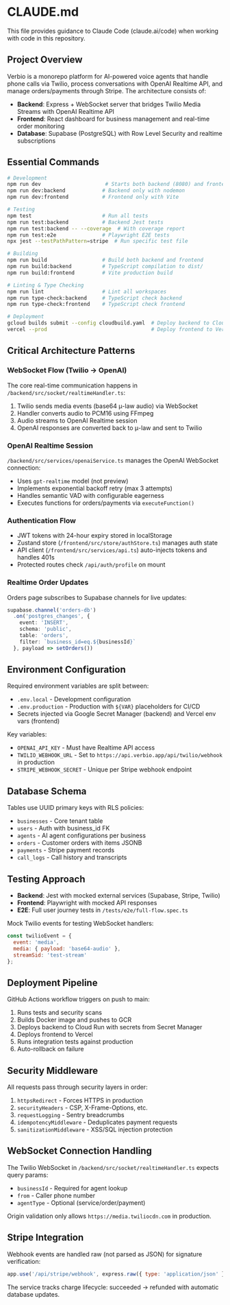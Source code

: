 # CLAUDE.md

This file provides guidance to Claude Code (claude.ai/code) when working with code in this repository.

## Project Overview

Verbio is a monorepo platform for AI-powered voice agents that handle phone calls via Twilio, process conversations with OpenAI Realtime API, and manage orders/payments through Stripe. The architecture consists of:

- **Backend**: Express + WebSocket server that bridges Twilio Media Streams with OpenAI Realtime API
- **Frontend**: React dashboard for business management and real-time order monitoring
- **Database**: Supabase (PostgreSQL) with Row Level Security and realtime subscriptions

## Essential Commands

```bash
# Development
npm run dev                     # Starts both backend (8080) and frontend (5173)
npm run dev:backend            # Backend only with nodemon
npm run dev:frontend           # Frontend only with Vite

# Testing
npm test                       # Run all tests
npm run test:backend           # Backend Jest tests
npm run test:backend -- --coverage  # With coverage report
npm run test:e2e               # Playwright E2E tests
npx jest --testPathPattern=stripe  # Run specific test file

# Building
npm run build                  # Build both backend and frontend
npm run build:backend          # TypeScript compilation to dist/
npm run build:frontend         # Vite production build

# Linting & Type Checking
npm run lint                   # Lint all workspaces
npm run type-check:backend     # TypeScript check backend
npm run type-check:frontend    # TypeScript check frontend

# Deployment
gcloud builds submit --config cloudbuild.yaml  # Deploy backend to Cloud Run
vercel --prod                                  # Deploy frontend to Vercel
```

## Critical Architecture Patterns

### WebSocket Flow (Twilio → OpenAI)
The core real-time communication happens in `/backend/src/socket/realtimeHandler.ts`:
1. Twilio sends media events (base64 μ-law audio) via WebSocket
2. Handler converts audio to PCM16 using FFmpeg
3. Audio streams to OpenAI Realtime session
4. OpenAI responses are converted back to μ-law and sent to Twilio

### OpenAI Realtime Session
`/backend/src/services/openaiService.ts` manages the OpenAI WebSocket connection:
- Uses `gpt-realtime` model (not preview)
- Implements exponential backoff retry (max 3 attempts)
- Handles semantic VAD with configurable eagerness
- Executes functions for orders/payments via `executeFunction()`

### Authentication Flow
- JWT tokens with 24-hour expiry stored in localStorage
- Zustand store (`/frontend/src/store/authStore.ts`) manages auth state
- API client (`/frontend/src/services/api.ts`) auto-injects tokens and handles 401s
- Protected routes check `/api/auth/profile` on mount

### Realtime Order Updates
Orders page subscribes to Supabase channels for live updates:
```typescript
supabase.channel('orders-db')
  .on('postgres_changes', {
    event: 'INSERT',
    schema: 'public',
    table: 'orders',
    filter: `business_id=eq.${businessId}`
  }, payload => setOrders())
```

## Environment Configuration

Required environment variables are split between:
- `.env.local` - Development configuration
- `.env.production` - Production with `${VAR}` placeholders for CI/CD
- Secrets injected via Google Secret Manager (backend) and Vercel env vars (frontend)

Key variables:
- `OPENAI_API_KEY` - Must have Realtime API access
- `TWILIO_WEBHOOK_URL` - Set to `https://api.verbio.app/api/twilio/webhook` in production
- `STRIPE_WEBHOOK_SECRET` - Unique per Stripe webhook endpoint

## Database Schema

Tables use UUID primary keys with RLS policies:
- `businesses` - Core tenant table
- `users` - Auth with business_id FK
- `agents` - AI agent configurations per business
- `orders` - Customer orders with items JSONB
- `payments` - Stripe payment records
- `call_logs` - Call history and transcripts

## Testing Approach

- **Backend**: Jest with mocked external services (Supabase, Stripe, Twilio)
- **Frontend**: Playwright with mocked API responses
- **E2E**: Full user journey tests in `/tests/e2e/full-flow.spec.ts`

Mock Twilio events for testing WebSocket handlers:
```javascript
const twilioEvent = {
  event: 'media',
  media: { payload: 'base64-audio' },
  streamSid: 'test-stream'
};
```

## Deployment Pipeline

GitHub Actions workflow triggers on push to main:
1. Runs tests and security scans
2. Builds Docker image and pushes to GCR
3. Deploys backend to Cloud Run with secrets from Secret Manager
4. Deploys frontend to Vercel
5. Runs integration tests against production
6. Auto-rollback on failure

## Security Middleware

All requests pass through security layers in order:
1. `httpsRedirect` - Forces HTTPS in production
2. `securityHeaders` - CSP, X-Frame-Options, etc.
3. `requestLogging` - Sentry breadcrumbs
4. `idempotencyMiddleware` - Deduplicates payment requests
5. `sanitizationMiddleware` - XSS/SQL injection protection

## WebSocket Connection Handling

The Twilio WebSocket in `/backend/src/socket/realtimeHandler.ts` expects query params:
- `businessId` - Required for agent lookup
- `from` - Caller phone number
- `agentType` - Optional (service/order/payment)

Origin validation only allows `https://media.twiliocdn.com` in production.

## Stripe Integration

Webhook events are handled raw (not parsed as JSON) for signature verification:
```javascript
app.use('/api/stripe/webhook', express.raw({ type: 'application/json' }));
```

The service tracks charge lifecycle: succeeded → refunded with automatic database updates.